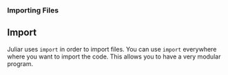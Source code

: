 ### Importing Files

## Import

Juliar uses `import` in order to import files.
You can use `import` everywhere where you want to 
import the code. This allows you to have a very modular program.